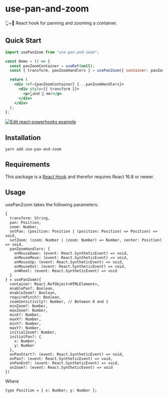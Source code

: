 # use-pan-and-zoom

👆+🔎 React hook for panning and zooming a container.

## Quick Start

```jsx
import usePanZoom from "use-pan-and-zoom";

const Demo = () => {
  const panZoomContainer = useRef(null);
  const { transform, panZoomHandlers } = usePanZoom({ container: panZoomContainer });

  return (
    <div ref={panZoomContainer} {...panZoomHandlers}>
      <div style={{ transform }}>
        <p>👆and 🔎 me!</p>
      </div>
    </div>
  );
};
```

[![Edit react-powerhooks example](https://codesandbox.io/static/img/play-codesandbox.svg)](https://codesandbox.io/s/n3rpmj60w0)

## Installation

`yarn add use-pan-and-zoom`

## Requirements

This package is a [React Hook](https://reactjs.org/docs/hooks-intro.html) and therefor requires React 16.8 or newer.

## Usage

usePanZoom takes the following parameters:

```tsx
{
  transform: String,
  pan: Position,
  zoom: Number,
  setPan: (position: Position | (position: Position) => Position) => void,
  setZoom: (zoom: Number | (zoom: Number) => Number, center: Position) => void,
  panZoomHandlers: {
    onMouseDown: (event: React.SyntheticEvent) => void,
    onMouseMove: (event: React.SyntheticEvent) => void,
    onMouseUp: (event: React.SyntheticEvent) => void,
    onMouseOut: (event: React.SyntheticEvent) => void,
    onWheel: (event: React.SyntheticEvent) => void
  }
} = usePanZoom({
  container: React.RefObject<HTMLElement>,
  enablePan?: Boolean,
  enableZoom?: Boolean,
  requirePinch?: Boolean,
  zoomSensitivity?: Number, // Between 0 and 1
  minZoom?: Number,
  maxZoom?: Number,
  minX?: Number,
  maxX?: Number,
  minY?: Number,
  maxY?: Number,
  initialZoom?: Number,
  initialPan?: {
    x: Number,
    y: Number
  },
  onPanStart?: (event: React.SyntheticEvent) => void,
  onPan?: (event: React.SyntheticEvent) => void,
  onPanEnd?: (event: React.SyntheticEvent) => void,
  onZoom?: (event: React.SyntheticEvent) => void
})
```

Where

```tsx
type Position = { x: Number; y: Number };
```
